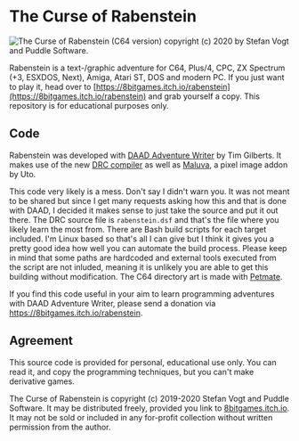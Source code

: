 # The Curse of Rabenstein

![The Curse of Rabenstein (C64 version) copyright (c) 2020 by Stefan Vogt and Puddle Software.](https://p196.p4.n0.cdn.getcloudapp.com/items/yAuLnkY6/1.png "The Curse of Rabenstein (C64 version) copyright (c) 2020 by Stefan Vogt and Puddle Software.")

Rabenstein is a text-/graphic adventure for C64, Plus/4, CPC, ZX Spectrum (+3, ESXDOS, Next), Amiga, Atari ST, DOS and modern PC. If you just want to play it, head over to [https://8bitgames.itch.io/rabenstein](https://8bitgames.itch.io/rabenstein) and grab yourself a copy. This repository is for educational purposes only.

## Code

Rabenstein was developed with [DAAD Adventure Writer](https://github.com/daad-adventure-writer/daad) by Tim Gilberts. It makes use of the new [DRC compiler](https://github.com/daad-adventure-writer/DRC) as well as [Maluva](https://github.com/daad-adventure-writer/MALUVA), a pixel image addon by Uto.

This code very likely is a mess. Don't say I didn't warn you. It was not meant to be shared but since I get many requests asking how this and that is done with DAAD, I decided it makes sense to just take the source and put it out there. The DRC source file is `rabenstein.dsf` and that's the file where you likely learn the most from. There are Bash build scripts for each target included. I'm Linux based so that's all I can give but I think it gives you a pretty good idea how well you can automate the build process. Please keep in mind that some paths are hardcoded and external tools executed from the script are not inluded, meaning it is unlikely you are able to get this building without modification. The C64 directory art is made with [Petmate](https://nurpax.github.io/petmate/).

If you find this code useful in your aim to learn programming adventures with DAAD Adventure Writer, please send a donation via <https://8bitgames.itch.io/rabenstein>.

## Agreement

This source code is provided for personal, educational use only. You can read it, and copy the programming techniques, but you can't make derivative games.

The Curse of Rabenstein is copyright (c) 2019-2020 Stefan Vogt and Puddle Software. It may be distributed freely, provided you link to [8bitgames.itch.io](https://8bitgames.itch.io). It may not be sold or included in any for-profit collection without written permission from the author.

